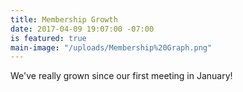 ```yaml
---
title: Membership Growth
date: 2017-04-09 19:07:00 -07:00
is featured: true
main-image: "/uploads/Membership%20Graph.png"
---
```


We've really grown since our first meeting in January!
